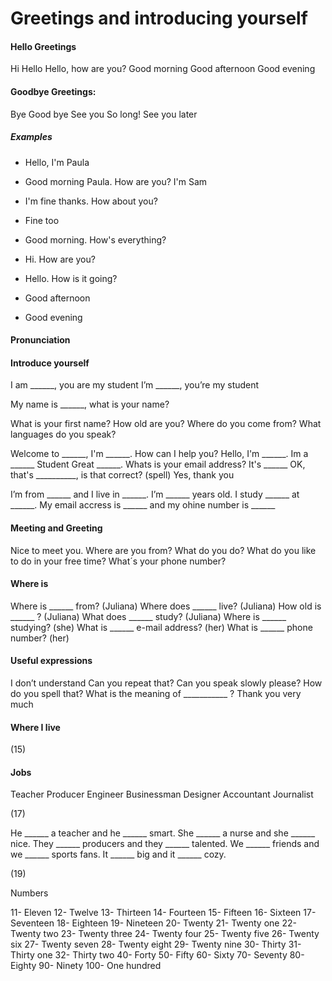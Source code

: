 # Greetings and introducing yourself

#### Hello Greetings

Hi
Hello
Hello, how are you?
Good morning
Good afternoon
Good evening

#### Goodbye Greetings:

Bye
Good bye
See you
So long!
See you later

##### Examples
- Hello, I'm Paula
- Good morning Paula. How are you? I'm Sam
- I'm fine thanks. How about you?
- Fine too


- Good morning. How's everything?
- Hi. How are you?
- Hello. How is it going?
- Good afternoon
- Good evening

#### Pronunciation

#### Introduce yourself


I am ______, you are my student
I’m ______, you’re my student

My name is ______, what is your name?

What is your first name?
How old are you?
Where do you come from?
What languages do you speak?

Welcome to ______, I'm ______. How can I help you?
Hello, I'm ______. Im a ______ Student
Great ______. Whats is your email address?
It's ______
OK, that's __________, is that correct? (spell)
Yes, thank you

I’m from ______ and I live in ______. I’m ______ years old. I study ______ at ______.
My email accress is ______ and my ohine number is ______

#### Meeting and Greeting
Nice to meet you.
Where are you from?
What do you do?
What do you like to do in your free time?
What´s your phone number?

#### Where is
Where is ______  from? (Juliana)
Where does ______  live? (Juliana)
How old is ______ ? (Juliana)
What does ______  study? (Juliana)
Where is ______ studying? (she)
What is ______ e-mail address? (her)
What is ______ phone number? (her)

#### Useful expressions

I don’t understand
Can you repeat that?
Can you speak slowly please?
How do you spell that?
What is the meaning of ___________ ?
Thank you very much

#### Where I live
(15)

#### Jobs
Teacher
Producer
Engineer
Businessman
Designer
Accountant
Journalist

(17)

He ______ a teacher and he ______ smart.
She ______ a nurse and she ______ nice.
They ______ producers and they ______ talented.
We ______ friends and we ______ sports fans.
It ______ big and it ______ cozy.

(19)

Numbers

11- Eleven
12- Twelve
13- Thirteen
14- Fourteen
15- Fifteen
16- Sixteen
17- Seventeen
18- Eighteen
19- Nineteen
20- Twenty
21- Twenty one
22- Twenty two
23- Twenty three
24- Twenty four
25- Twenty five
26- Twenty six
27- Twenty seven
28- Twenty eight
29- Twenty nine
30- Thirty
31- Thirty one
32- Thirty two
40- Forty
50- Fifty
60- Sixty
70- Seventy
80- Eighty
90- Ninety
100- One hundred

